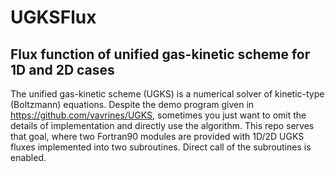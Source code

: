 # UGKSFlux
## Flux function of unified gas-kinetic scheme for 1D and 2D cases
The unified gas-kinetic scheme (UGKS) is a numerical solver of kinetic-type (Boltzmann) equations. Despite the demo program given in https://github.com/vavrines/UGKS, sometimes you just want to omit the details of implementation and directly use the algorithm. This repo serves that goal, where two Fortran90 modules are provided with 1D/2D UGKS fluxes implemented into two subroutines. Direct call of the subroutines is enabled. 
